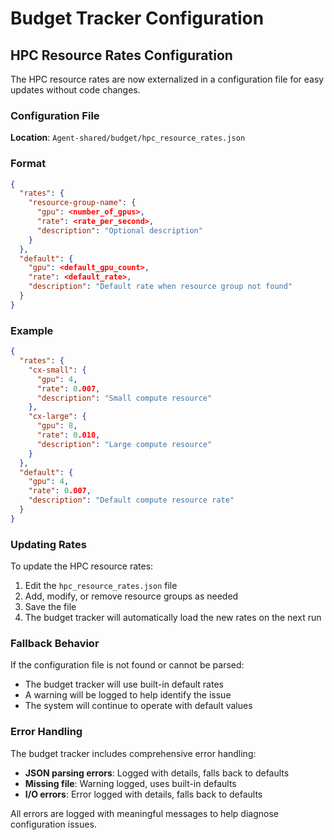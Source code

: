 # Budget Tracker Configuration

## HPC Resource Rates Configuration

The HPC resource rates are now externalized in a configuration file for easy updates without code changes.

### Configuration File

**Location**: `Agent-shared/budget/hpc_resource_rates.json`

### Format

```json
{
  "rates": {
    "resource-group-name": {
      "gpu": <number_of_gpus>,
      "rate": <rate_per_second>,
      "description": "Optional description"
    }
  },
  "default": {
    "gpu": <default_gpu_count>,
    "rate": <default_rate>,
    "description": "Default rate when resource group not found"
  }
}
```

### Example

```json
{
  "rates": {
    "cx-small": {
      "gpu": 4,
      "rate": 0.007,
      "description": "Small compute resource"
    },
    "cx-large": {
      "gpu": 8,
      "rate": 0.010,
      "description": "Large compute resource"
    }
  },
  "default": {
    "gpu": 4,
    "rate": 0.007,
    "description": "Default compute resource rate"
  }
}
```

### Updating Rates

To update the HPC resource rates:

1. Edit the `hpc_resource_rates.json` file
2. Add, modify, or remove resource groups as needed
3. Save the file
4. The budget tracker will automatically load the new rates on the next run

### Fallback Behavior

If the configuration file is not found or cannot be parsed:
- The budget tracker will use built-in default rates
- A warning will be logged to help identify the issue
- The system will continue to operate with default values

### Error Handling

The budget tracker includes comprehensive error handling:
- **JSON parsing errors**: Logged with details, falls back to defaults
- **Missing file**: Warning logged, uses built-in defaults
- **I/O errors**: Error logged with details, falls back to defaults

All errors are logged with meaningful messages to help diagnose configuration issues.
